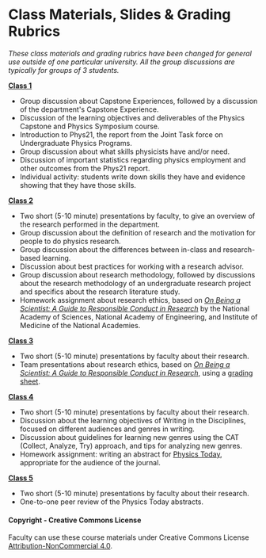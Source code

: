 # Class Materials, Slides & Grading Rubrics

_These class materials and grading rubrics have been changed for general use outside of one particular university. All the group discussions are typically for groups of 3 students._

**[Class 1](Slides/Class01.pptx)**
* Group discussion about Capstone Experiences, followed by a discussion of the department's Capstone Experience.
* Discussion of the learning objectives and deliverables of the Physics Capstone and Physics Symposium course.
* Introduction to Phys21, the report from the Joint Task force on Undergraduate Physics Programs.
* Group discussion about what skills physicists have and/or need.
* Discussion of important statistics regarding physics employment and other outcomes from the Phys21 report.
* Individual activity: students write down skills they have and evidence showing that they have those skills.

**[Class 2](Slides/Class02.pptx)**
* Two short (5-10 minute) presentations by faculty, to give an overview of the research performed in the department.
* Group discussion about the definition of research and the motivation for people to do physics research.
* Group discussion about the differences between in-class and research-based learning.
* Discussion about best practices for working with a research advisor.
* Group discussion about research methodology, followed by discussions about the research methodology of an undergraduate research project and specifics about the research literature study.
* Homework assignment about research ethics, based on [_On Being a Scientist: A Guide to Responsible Conduct in Research_](https://www.nap.edu/catalog/12192/on-being-a-scientist-a-guide-to-responsible-conduct-in) by the National Academy of Sciences, National Academy of Engineering, and Institute of Medicine of the National Academies.

**[Class 3](Slides/Class03.pptx)**
* Two short (5-10 minute) presentations by faculty about their research.
* Team presentations about research ethics, based on [_On Being a Scientist: A Guide to Responsible Conduct in Research_](https://www.nap.edu/catalog/12192/on-being-a-scientist-a-guide-to-responsible-conduct-in), using a [grading sheet](Materials/EthicsPresentationsGrading.docx).

**[Class 4](Slides/Class04.pptx)**
* Two short (5-10 minute) presentations by faculty about their research.
* Discussion about the learning objectives of Writing in the Disciplines, focused on different audiences and genres in writing.
* Discussion about guidelines for learning new genres using the CAT (Collect, Analyze, Try) approach, and tips for analyzing new genres.
* Homework assignment: writing an abstract for [Physics Today](https://physicstoday.scitation.org/journal/pto), appropriate for the audience of the journal.

**[Class 5](Slides/Class05.pptx)**
* Two short (5-10 minute) presentations by faculty about their research.
* One-to-one peer review of the Physics Today abstracts.


#### Copyright - Creative Commons License

Faculty can use these course materials under Creative Commons License [Attribution-NonCommercial 4.0](https://creativecommons.org/licenses/by-nc/4.0/).
